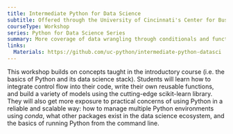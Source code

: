 ```yaml
---
title: Intermediate Python for Data Science
subtitle: Offered through the University of Cincinnati's Center for Business Analytics
courseType: Workshop
series: Python for Data Science Series
summary: More coverage of data wrangling through conditionals and functions, along with a high-level introduction to building your own models. Also discusses the management of data science environments with Conda.
links:
  Materials: https://github.com/uc-python/intermediate-python-datasci
---
```

This workshop builds on concepts taught in the introductory course (i.e. the basics of Python and its data science stack).
Students will learn how to integrate control flow into their code, write their own reusable functions, and build a variety of models using the cutting-edge scikit-learn library.
They will also get more exposure to practical concerns of using Python in a reliable and scalable way: how to manage multiple Python environments using *conda*, what other packages exist in the data science ecosystem, and the basics of running Python from the command line.
